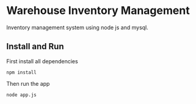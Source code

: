 # Warehouse Inventory Management

Inventory management system using node js and mysql.

## Install and Run

First install all dependencies

~~~~
npm install
~~~~

Then run the app

~~~~
node app.js
~~~~